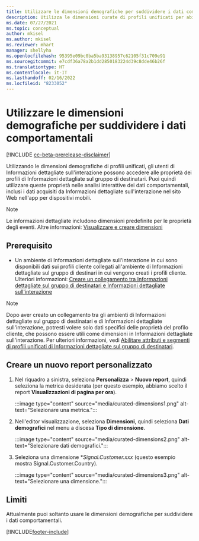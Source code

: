 ```yaml
---
title: Utilizzare le dimensioni demografiche per suddividere i dati comportamentali (dimensioni curate)
description: Utilizza le dimensioni curate di profili unificati per abilitare le proprietà dei profili cliente di Informazioni dettagliate sul gruppo di destinatari.
ms.date: 07/27/2021
ms.topic: conceptual
author: mkisel
ms.author: mkisel
ms.reviewer: mhart
manager: shellyha
ms.openlocfilehash: 95395e09bc0ba5ba93138957c62105f31c709e91
ms.sourcegitcommit: e7cdf36a78a2b1dd2850183224d39c8dde46b26f
ms.translationtype: HT
ms.contentlocale: it-IT
ms.lasthandoff: 02/16/2022
ms.locfileid: "8233052"
---
```

# <a name="use-demographic-dimensions-for-splitting-behavioral-data"></a>Utilizzare le dimensioni demografiche per suddividere i dati comportamentali

[!INCLUDE [cc-beta-prerelease-disclaimer](includes/cc-beta-prerelease-disclaimer.md)]

Utilizzando le dimensioni demografiche di profili unificati, gli utenti di Informazioni dettagliate sull'interazione possono accedere alle proprietà dei profili di Informazioni dettagliate sul gruppo di destinatari. Puoi quindi utilizzare queste proprietà nelle analisi interattive dei dati comportamentali, inclusi i dati acquisiti da Informazioni dettagliate sull'interazione nel sito Web nell'app per dispositivi mobili.

>[!NOTE]
> Le informazioni dettagliate includono dimensioni predefinite per le proprietà degli eventi. Altre informazioni: [Visualizzare e creare dimensioni](dimensions.md)

## <a name="prerequisite"></a>Prerequisito

- Un ambiente di Informazioni dettagliate sull'interazione in cui sono disponibili dati sui profili cliente collegati all'ambiente di Informazioni dettagliate sul gruppo di destinari in cui vengono creati i profili cliente. Ulteriori informazioni: [Creare un collegamento tra Informazioni dettagliate sul gruppo di destinatari e Informazioni dettagliate sull'interazione](integrate-audience-insights-engagement-insights.md)

> [!NOTE]
> Dopo aver creato un collegamento tra gli ambienti di Informazioni dettagliate sul gruppo di destinatari e di Informazioni dettagliate sull'interazione, potresti volere solo dati specifici delle proprietà del profilo cliente, che possono essere utili come dimensioni in Informazioni dettagliate sull'interazione. Per ulteriori informazioni, vedi [Abilitare attributi e segmenti di profili unificati di Informazioni dettagliate sul gruppo di destinatari](integrate-audience-insights-engagement-insights.md#enable-audience-insights-unified-profiles-attributes-and-segments).

## <a name="create-a-new-custom-report"></a>Creare un nuovo report personalizzato

1. Nel riquadro a sinistra, seleziona **Personalizza** > **Nuovo report**, quindi seleziona la metrica desiderata (per questo esempio, abbiamo scelto il report **Visualizzazioni di pagina per ora**).

    :::image type="content" source="media/curated-dimensions1.png" alt-text="Selezionare una metrica.":::

2. Nell'editor visualizzazione, seleziona **Dimensioni**, quindi seleziona **Dati demografici** nel menu a discesa **Tipo di dimensione**.

    :::image type="content" source="media/curated-dimensions2.png" alt-text="Selezionare dati demografici.":::

3. Seleziona una dimensione **Signal.Customer.*xxx** (questo esempio mostra Signal.Customer.Country).

    :::image type="content" source="media/curated-dimensions3.png" alt-text="Selezionare una dimensione.":::
  
## <a name="limitations"></a>Limiti

Attualmente puoi soltanto usare le dimensioni demografiche per suddividere i dati comportamentali.


[!INCLUDE[footer-include](../includes/footer-banner.md)]
